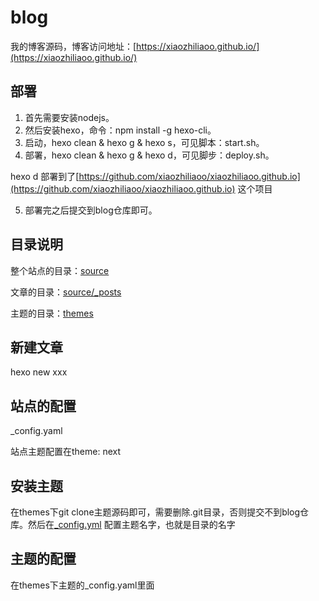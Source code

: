 # blog

我的博客源码，博客访问地址：[https://xiaozhiliaoo.github.io/](https://xiaozhiliaoo.github.io/)

## 部署

1. 首先需要安装nodejs。
2. 然后安装hexo，命令：npm install -g hexo-cli。
3. 启动，hexo clean & hexo g & hexo s，可见脚本：start.sh。
4. 部署，hexo clean & hexo g & hexo d，可见脚步：deploy.sh。

hexo d 部署到了[https://github.com/xiaozhiliaoo/xiaozhiliaoo.github.io](https://github.com/xiaozhiliaoo/xiaozhiliaoo.github.io) 这个项目

5. 部署完之后提交到blog仓库即可。

## 目录说明

整个站点的目录：[source](source)

文章的目录：[source/_posts](source/_posts)

主题的目录：[themes](themes)


## 新建文章

hexo new xxx

## 站点的配置

_config.yaml

站点主题配置在theme: next


## 安装主题

在themes下git clone主题源码即可，需要删除.git目录，否则提交不到blog仓库。然后在[_config.yml](_config.yml) 配置主题名字，也就是目录的名字


## 主题的配置

在themes下主题的_config.yaml里面
